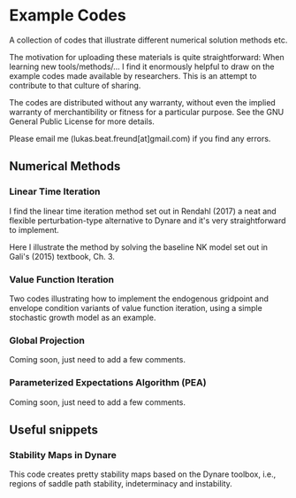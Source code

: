 # Example Codes
A collection of codes that illustrate different numerical solution methods etc.

The motivation for uploading these materials is quite straightforward: When learning new tools/methods/... I find it enormously helpful to draw on the example codes made available by researchers. This is an attempt to contribute to that culture of sharing.

The codes are distributed without any warranty, without even the implied warranty of merchantibility or fitness for a particular purpose. See the GNU General Public License for more details.

Please email me (lukas.beat.freund[at]gmail.com) if you find any errors.

## Numerical Methods
### Linear Time Iteration
I find the linear time iteration method set out in Rendahl (2017) a neat and flexible perturbation-type alternative to Dynare and it's very straightforward to implement. 

Here I illustrate the method by solving the baseline NK model set out in Gali's (2015) textbook, Ch. 3.

### Value Function Iteration
Two codes illustrating how to implement the endogenous gridpoint and envelope condition variants of value function iteration, using a simple stochastic growth model as an example.

### Global Projection
Coming soon, just need to add a few comments.

### Parameterized Expectations Algorithm (PEA)
Coming soon, just need to add a few comments.

## Useful snippets

### Stability Maps in Dynare
This code creates pretty stability maps based on the Dynare toolbox, i.e., regions of saddle path stability, indeterminacy and instability.
